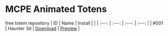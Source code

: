 # MCPE Animated Totens
free totem repository
| ID | Name | Install |  |
| :---: | :---: | :---: | :---: |
| #001 | Haunter 3d | [Download](https://cdn.discordapp.com/attachments/1335670806369538130/1335670960673652826/Haunter_Totem_3d_spiritmcp.mcpack?ex=67ae3304&is=67ace184&hm=b498871027c017a8a9018df2eb750d8b12df92d96885f4093ed9fa84ab97ea6a&) | [Preview](https://drive.google.com/file/d/1bzfSGMDvbRXeOGQF8NrJdjY5qxCcQDnI/view?usp=sharing) |
